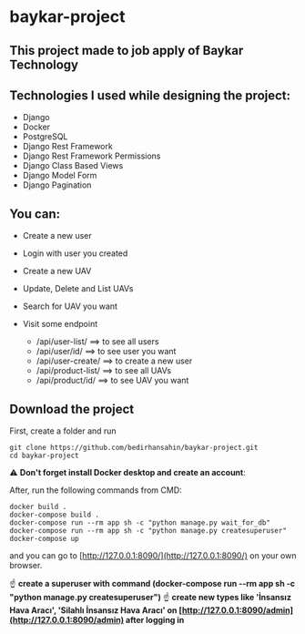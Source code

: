 # baykar-project
## This project made to job apply of Baykar Technology


## Technologies I used while designing the project:


- Django
- Docker
- PostgreSQL
- Django Rest Framework
- Django Rest Framework Permissions
- Django Class Based Views
- Django Model Form
- Django Pagination


## You can:


- Create a new user
- Login with user you created
- Create a new UAV
- Update, Delete and List UAVs
- Search for UAV you want
- Visit some endpoint

    - /api/user-list/     ==> to see all users
    - /api/user/id/       ==> to see user you want
    - /api/user-create/   ==> to create a new user
    - /api/product-list/  ==> to see all UAVs
    - /api/product/id/    ==> to see UAV you want


## Download the project

First, create a folder and run
```
git clone https://github.com/bedirhansahin/baykar-project.git
cd baykar-project
```
:warning: **Don't forget install Docker desktop and create an account**:

After, run the following commands from CMD:
```
docker build .
docker-compose build .
docker-compose run --rm app sh -c "python manage.py wait_for_db"
docker-compose run --rm app sh -c "python manage.py createsuperuser"
docker-compose up
```

and you can go to [http://127.0.0.1:8090/](http://127.0.0.1:8090/) on your own browser.

:point_up: **create a superuser with command (docker-compose run --rm app sh -c "python manage.py createsuperuser")**
:point_up: **create new types like 'İnsansız Hava Aracı', 'Silahlı İnsansız Hava Aracı' on [http://127.0.0.1:8090/admin](http://127.0.0.1:8090/admin) after logging in**